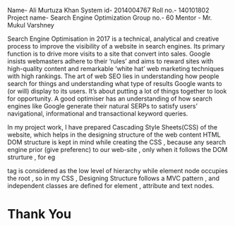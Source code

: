 Name- Ali Murtuza Khan
System id- 2014004767
Roll no.- 140101802
Project name- Search Engine Optimization
Group no.- 60
Mentor - Mr. Mukul Varshney

Search Engine Optimisation in 2017 is a technical, analytical and creative process to improve the visibility of a website in search engines. Its primary function is to drive more visits to a site that convert into sales. Google insists webmasters adhere to their ‘rules’ and aims to reward sites with high-quality content and remarkable ‘white hat’ web marketing techniques with high rankings.
The art of web SEO lies in understanding how people search for things and understanding what type of results Google wants to (or will) display to its users. It’s about putting a lot of things together to look for opportunity. A good optimiser has an understanding of how search engines like Google generate their natural SERPs to satisfy users’ navigational, informational and transactional keyword queries.

In my project work, I have prepared Cascading Style Sheets(CSS) of the website, which helps in the designing structure of the web content 
HTML DOM structure is kept in mind while creating the CSS , because any search engine prior (give preferenc) to our web-site , only when it follows the DOM strurture , for eg <div> tag is considered as the low level of hierarchy while element node occupies the root , so in my CSS , Designing Structure follows a MVC pattern , and independent classes are defined for element , attribute and text nodes.

# Thank You

